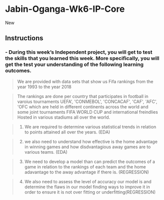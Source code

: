 # Jabin-Oganga-Wk6-IP-Core
New
## Instructions
### - During this week’s Independent project, you will get to test the skills that you learned this week. More specifically, you will get the test your understanding of the following learning outcomes.
>  We are provided with data sets that show us Fifa rankings from the year 1993 to the year 2018 

> The rankings are done per country that participates in football in varoius tournaments UEFA', 'CONMEBOL', 'CONCACAF', 'CAF', 'AFC', 'OFC which are held in different continents across the world and some joint tournaments FIFA WORLD CUP and international freindlies Hosted in various stadiums all over the world.

> 1. We are required to determine various statistical trends in relation to points attained all over the years. (EDA)

> 2. we also need to understand how effective is the home advantage in winning games and how disdvantagious away games are to various teams. (EDA)

> 3. We need to develop a model than can predict the outcomes of a game in relation to the rankings of each team and the home adavantage to the away advantage if there is. (REGRESSION)

> 4. We also need to assess the level of accuracy our model is and determine the flaws in our model finding ways to improve it in order to ensure it is not over fitting or underfitting(REGRESSION)
